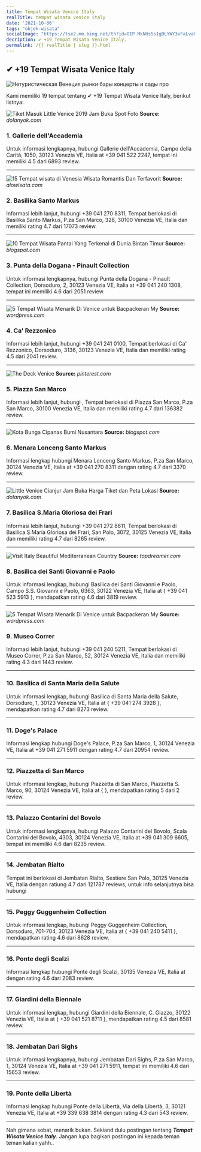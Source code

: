 ```yaml
---
title: Tempat Wisata Venice Italy
realTitle: tempat wisata venice italy
date: '2021-10-06'
tags: "objek-wisata"
socialImage: "https://tse2.mm.bing.net/th?id=OIP.MkNHs5sIgDLYWY3vFaLvaQAAAA&amp;pid=15.1"
decription: ✔ +19 Tempat Wisata Venice Italy.
permalink: /{{ realTitle | slug }}.html
---
```


## ✔ +19 Tempat Wisata Venice Italy

![Нетуристическая Венеция рынки бары концерты и сады про ](https://www.onetwotrip.com/ru/blog/wp-content/uploads/2017/11/venice-300x188.jpg)



Kami memiliki 19 tempat tentang ✔ +19 Tempat Wisata Venice Italy, berikut listnya:



![ Tiket Masuk Little Venice 2019 Jam Buka  Spot Foto](https://tse4.mm.bing.net/th?id=OIP.JX9uJFi_UGDexeDXFvuSWAHaEd&amp;pid=15.1)
**Source:** _dolanyok.com_


### 1. Gallerie dell&#039;Accademia



Untuk informasi lengkapnya, hubungi Gallerie dell&#039;Accademia, Campo della Carità, 1050, 30123 Venezia VE, Italia at +39 041 522 2247, tempat ini memiliki 4.5 dari 6893 review.

---


![15 Tempat wisata di Venesia Wisata Romantis Dan Terfavorit ](https://tse3.mm.bing.net/th?id=OIP.keBownZgh8BGQw1UWTK0XgHaEy&amp;pid=15.1)
**Source:** _alowisata.com_


### 2. Basilika Santo Markus



Informasi lebih lanjut, hubungi +39 041 270 8311, Tempat berlokasi di Basilika Santo Markus, P.za San Marco, 328, 30100 Venezia VE, Italia dan memiliki rating 4.7 dari 17073 review.

---


![10 Tempat Wisata Pantai Yang Terkenal di Dunia  Bintan Timur](https://tse3.mm.bing.net/th?id=OIP.N-3PjTxT4kcL6qxauB4YNAHaEH&amp;pid=15.1)
**Source:** _blogspot.com_


### 3. Punta della Dogana - Pinault Collection



Untuk informasi lengkapnya, hubungi Punta della Dogana - Pinault Collection, Dorsoduro, 2, 30123 Venezia VE, Italia at +39 041 240 1308, tempat ini memiliki 4.6 dari 2051 review.

---


![5 Tempat Wisata Menarik Di Venice untuk Bacpackeran  My ](https://tse3.mm.bing.net/th?id=OIP.HvNgEfQmY8dz_XH5TUfWyAHaDt&amp;pid=15.1)
**Source:** _wordpress.com_


### 4. Ca&#039; Rezzonico



Informasi lebih lanjut, hubungi +39 041 241 0100, Tempat berlokasi di Ca&#039; Rezzonico, Dorsoduro, 3136, 30123 Venezia VE, Italia dan memiliki rating 4.5 dari 2041 review.

---


![The Deck Venice](https://tse3.mm.bing.net/th?id=OIP.KPObbId2SddeXjtnDdk4kQHaFH&amp;pid=15.1)
**Source:** _pinterest.com_


### 5. Piazza San Marco



Informasi lebih lanjut, hubungi , Tempat berlokasi di Piazza San Marco, P.za San Marco, 30100 Venezia VE, Italia dan memiliki rating 4.7 dari 136382 review.

---


![Kota Bunga Cipanas  Bumi Nusantara](https://tse1.mm.bing.net/th?id=OIP.iXpsm_TfeEXF7WmtcOoR6wHaFj&amp;pid=15.1)
**Source:** _blogspot.com_


### 6. Menara Lonceng Santo Markus



Informasi lengkap hubungi Menara Lonceng Santo Markus, P.za San Marco, 30124 Venezia VE, Italia at +39 041 270 8311 dengan rating 4.7 dari 3370 review.

---


![Little Venice Cianjur Jam Buka Harga Tiket dan Peta Lokasi](https://tse1.mm.bing.net/th?id=OIP.M3i7eIHv6fAYOsXI-e_GKgHaHa&amp;pid=15.1)
**Source:** _dolanyok.com_


### 7. Basilica S.Maria Gloriosa dei Frari



Informasi lebih lanjut, hubungi +39 041 272 8611, Tempat berlokasi di Basilica S.Maria Gloriosa dei Frari, San Polo, 3072, 30125 Venezia VE, Italia dan memiliki rating 4.7 dari 8265 review.

---


![Visit Italy  Beautiful Mediterranean Country](https://tse4.mm.bing.net/th?id=OIP.jVG9EmyCklynkDUsN-YhpQHaE8&amp;pid=15.1)
**Source:** _topdreamer.com_


### 8. Basilica dei Santi Giovanni e Paolo



Untuk informasi lengkap, hubungi Basilica dei Santi Giovanni e Paolo, Campo S.S. Giovanni e Paolo, 6363, 30122 Venezia VE, Italia at { +39 041 523 5913 }, mendapatkan rating 4.6 dari 3819 review.

---


![5 Tempat Wisata Menarik Di Venice untuk Bacpackeran  My ](https://tse3.mm.bing.net/th?id=OIP.oZLxbNKMdvI-Z0xWnC29jgHaEB&amp;pid=15.1)
**Source:** _wordpress.com_


### 9. Museo Correr



Informasi lebih lanjut, hubungi +39 041 240 5211, Tempat berlokasi di Museo Correr, P.za San Marco, 52, 30124 Venezia VE, Italia dan memiliki rating 4.3 dari 1443 review.

---


### 10. Basilica di Santa Maria della Salute



Untuk informasi lengkap, hubungi Basilica di Santa Maria della Salute, Dorsoduro, 1, 30123 Venezia VE, Italia at { +39 041 274 3928 }, mendapatkan rating 4.7 dari 8273 review.

---


### 11. Doge&#039;s Palace



Informasi lengkap hubungi Doge&#039;s Palace, P.za San Marco, 1, 30124 Venezia VE, Italia at +39 041 271 5911 dengan rating 4.7 dari 20954 review.

---


### 12. Piazzetta di San Marco



Untuk informasi lengkap, hubungi Piazzetta di San Marco, Piazzetta S. Marco, 90, 30124 Venezia VE, Italia at {  }, mendapatkan rating 5 dari 2 review.

---


### 13. Palazzo Contarini del Bovolo



Untuk informasi lengkapnya, hubungi Palazzo Contarini del Bovolo, Scala Contarini del Bovolo, 4303, 30124 Venezia VE, Italia at +39 041 309 6605, tempat ini memiliki 4.6 dari 8235 review.

---


### 14. Jembatan Rialto



Tempat ini berlokasi di Jembatan Rialto, Sestiere San Polo, 30125 Venezia VE, Italia dengan ratiung 4.7 dari 121787 reviews, untuk info selanjutnya bisa hubungi 

---


### 15. Peggy Guggenheim Collection



Untuk informasi lengkap, hubungi Peggy Guggenheim Collection, Dorsoduro, 701-704, 30123 Venezia VE, Italia at { +39 041 240 5411 }, mendapatkan rating 4.6 dari 8628 review.

---


### 16. Ponte degli Scalzi



Informasi lengkap hubungi Ponte degli Scalzi, 30135 Venezia VE, Italia at  dengan rating 4.6 dari 2083 review.

---


### 17. Giardini della Biennale



Untuk informasi lengkap, hubungi Giardini della Biennale, C. Giazzo, 30122 Venezia VE, Italia at { +39 041 521 8711 }, mendapatkan rating 4.5 dari 8581 review.

---


### 18. Jembatan Dari Sighs



Untuk informasi lengkapnya, hubungi Jembatan Dari Sighs, P.za San Marco, 1, 30124 Venezia VE, Italia at +39 041 271 5911, tempat ini memiliki 4.6 dari 15653 review.

---


### 19. Ponte della Libertà



Informasi lengkap hubungi Ponte della Libertà, Via della Libertà, 3, 30121 Venezia VE, Italia at +39 339 638 3814 dengan rating 4.3 dari 543 review.

---









Nah gimana sobat, menarik bukan. Sekiand dulu postingan tentang ***Tempat Wisata Venice Italy***. Jangan lupa bagikan postingan ini kepada teman teman kalian yahh..
